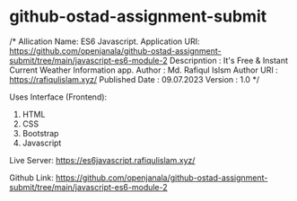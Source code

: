 # github-ostad-assignment-submit
 /*
 Allication Name: ES6 Javascript.
 Application URI: https://github.com/openjanala/github-ostad-assignment-submit/tree/main/javascript-es6-module-2
 Descripntion   : It's Free & Instant Current Weather Information app.
 Author         : Md. Rafiqul Islsm 
 Author URI     : https://rafiqulislam.xyz/
 Published Date : 09.07.2023
 Version        : 1.0
*/

Uses Interface (Frontend):
1. HTML
2. CSS
3. Bootstrap 
4. Javascript

Live Server: 
https://es6javascript.rafiqulislam.xyz/

Github Link: 
https://github.com/openjanala/github-ostad-assignment-submit/tree/main/javascript-es6-module-2

